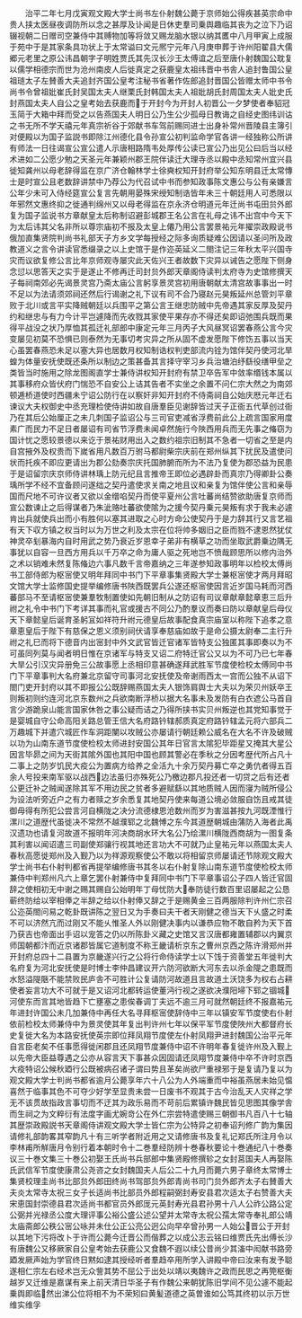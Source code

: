 <!-- { "loadSidebar": true } -->
　　治平二年七月戊寅观文殿大学士尚书左仆射魏公薨于京师始公得疾甚英宗命中贵人挟太医昼夜调防所以念之甚厚及讣闻是日休吏羣司乗舆趣临其丧为之泣下乃诏辍视朝二日赠司空兼侍中其赙物加等将敛又赐龙脑水银以纳其匶中八月甲寅上成服于苑中于是其家条具功状上于太常谥曰文元熈宁元年八月庚申葬于许州阳翟县大儒郷元老里之原公讳昌朝字子明姓贾氏其先汉长沙王太傅谊之后至唐仆射魏国公耽复以儒学相德宗而世为沧州南皮人后徙真定之获鹿皇太祖纬晋中书舎人追封鲁国公皇祖琏太子左賛善大夫追封齐国公皇考注秘书省著作佐郎追封晋国公皆赠太师中书令尚书令曾祖妣崔氏封吴国太夫人继栗氏封韩国太夫人祖妣胡氏封周国太夫人妣史氏封燕国太夫人自公之皇考始去获鹿而于开封今为开封人初晋公一夕梦使者奉貂冠玉简于大箱中拜而受之以告燕国夫人明日公乃生公少孤母日教诲之自经史图纬训诂之书无所不学天禧元年真宗祈谷于郊献书车驾前赐同进士出身补常州晋陵县主簿引对便殿以为国子监説书即除江州德化县令孙宣公初判监命学官各讲一经独称公所讲有师法一日往谒宣公宣公遣人示唐相路隋韦处厚传公读已宣公乃出见公曰后当以经术进如二公愿少勉之天圣元年兼颖州郡王院伴读迁大理寺丞以殿中丞知常州宜兴县徙知龚州以母老辞得监在京广济仓翰林学士徐奭权知开封府举公知东明县迁太常慱士是时宣公且老数辞讲禁中乃荐公为代召试中书而参知政事陈文惠公与公有亲嫌言公年少未可入侍经筵宣公复言先朝用晏殊宋绶知制诰皆年未三十朝廷用人可悉限以年邪然文惠终抑之徙通判绵州又以母老得监在京永济仓明道元年迁尚书屯田贠外郎复为国子监说书方章献皇太后称制诏避彭城郡王名公言在礼母之讳不出宫中今天下为太后讳其父名非所以尊宗庙初不报及太皇上僊乃用公言罢景祐元年擢崇政殿说书俄加直集贤院判尚书礼部天子方乡文学每授经之际多询质疑难公因请以圣问所及政教道义之言令讲读官悉缀录之以上史馆于是作迩英延义二閤注记三年秋太平兴国寺灾而议欲复修公言比年京师观寺屡灾此天佐兴王者故数下灾异以诫告之愿陛下侧身念愆以思答天之实于是遂止不修再迁司封贠外郎天章阁侍读判太府寺为史馆修撰天子每祠南郊必先谒景灵宫乃斋太庙公言躬享景灵宫初用唐朝献太清宫故事事出一时不足以为法请须郊祠还然后行谒谢之礼下议有司不合乃寝赵元昊叛延州总管刘平章败于北川或言平实降贼朝廷以兵围平之第公言王继忠防贼中先帝遇其家反厚及契丹约和继忠与有力今计平岂遽降而先收戮其家使平果存亦不得还矣即诏弛围兵既而果得平战没之状乃厚恤其孤迁礼部郎中康定元年三月丙子大风昼冥诏罢春燕公言今灾变屡见初莫不恐惧已则泰然为无事切考灾异之所从固不虚发愿陛下修饬五事以当天心虽罢春燕恐未足以塞大异也居数月权知制诰权判吏部流内铨为馆伴契丹使河北旱蝗为体量安抚使既还条所以制边之策甚备其言择守宰习乡兵治塘泊纾繇役缮甲垒之类皆当时施用之除龙图阁直学士兼侍讲权知开封府有禁卫卒告军中敛率缗钱本属以其事移府众皆伏府门惴恐不自安公上诘其告者不实坐之余置不问仁宗大然之为南郊顿逓桥道使时西疆未宁诏公防行在以察奸非知开封府不侍斋祠自公始庆厯元年迁右谏议大夫权御史中丞充理检使侍讲如故自唐羣臣见谢辞皆过天子正衙五代草创过衙乃在其后公始厘正之未几刺国子监诏公与三司官吏减省浮费前此公上疏言国家用度素广而民力不足日者屡诏有司省节浮费未闻卓然施行今陜西用兵而无先事之偹窃为国计忧之愿较景德以来讫于景祐财用出入之数约祖宗旧制其不急者一切省之至是内自宫掖外及权贵而下嵗省用凡数百万驸马都尉柴宗庆前在郑州纵其下扰民及遣使问状而托疾不即应更请出为郡公劾奏宗庆托国肺腑而所为不法乃复使为郡恐益为民患于是诏留宗庆京师侍讲林瑀上防元纪且言推帝王即位必遇辟卦而真宗乃得卿卦公奏瑀所学不经不宜备顾问遂绌之契丹遣使求关南之地且议和亲复为馆伴使公言和亲辱国而尺地不可许议者又欲以金缯啗契丹而使平夏州公言吐蕃尚结赞欲助唐复京师而宣公数谏止之后得谋者乃朱泚赂吐蕃欲使隂为之援今契丹乗元昊叛有求于我未必遽肯出兵就使兵出而小有胜何以塞其进取之心时方命公使契丹于是力辞其行又言艺祖有天下収方镇之权当时以为万世之利及太宗在位将帅多姻旧之臣而戮不逮恩然犹仗神灵卒刬暴海内自时用武之势乃衰近岁恩幸子弟非有横草之功而坐取武爵乗边隅无事犹以自容一旦西方用兵以千万卒之命为庸人驱之死地岂不愤哉顾思所以修内治外之术以销难未然复陈偹边六事凡数千言帝嘉纳之三年遂参知政事明年以检校太傅尚书工部侍郎为枢宻使又明年拜同中书门下平章事集贤殿大学士兼枢宻使才两月拜昭文馆大学士监修国史提举编修唐书陜西既罢兵公遂还枢宻使因言近岁国马耗而河西蕃部马不至请枢宻使兼羣牧制置使如先朝旧制从之防诏有司议章献章懿章恵三后升祔之礼令中书门下考详其事而礼官或援古不同公乃酌羣议而奏曰防以章献皇后母仪天下章懿皇后诞育圣躬冝如祥符升祔元德皇后故事配食真宗庙室以称陛下追孝之意章恵皇后于陛下有慈保之恩义须别祠伏请享奉慈庙如故于是命公摄太尉奉二主行升祔之礼巳而将下德音内出宻封中外文武官皆迁官诸军皆特支公独匿其事即奏以为不可虽同列莫与闻者明日惟在京诸军与特支又诏二府特迁官公又以为不可乃已七年春大旱公引汉灾异册免三公故事愿上丞相印意甚确遂拜武胜军节度使检校太傅同中书门下平章事判大名府兼北京留守司事河北安抚使及帝谢雨西太一宫而公独不从诏下閤门吏开封府以其不即报公公既辞赐燕国太夫人银饰肩舆士大夫以为荣贝州妖卒王则叛初则约连河北京东数州之兵欲南断浮桥以据大名事未及发防有白衣遮公马首自言少游跪泉山能言国家休咎之事公疑而诘之乃得所挟书实贝州叛逆也其党知事觉于是婴城自守公命高阳关路总管王信大名府路钤辖郝质真定府路钤辖孟元将六部兵二万趣城下并遣穴城匠作车洞距闉以攻贼公亦屡请行朝廷赖公威名在大名不许及破贼以功为山南东道节度使检校太师进封安国公其年日官言太隂犯毕距星又掩其大星公因言毕昴之间为天街其隂外国也其阳中国也顾其警必在季秋之分因考歴代所占凡十二事上之防岁饥民大疫公为置病方给养之全活九十余万契丹募亡卒之勇伉者得五百余人号投来南军驱以战西边法虽归亦殊死公乃檄边郡凡投还者一切贷之后有还者公更迁补之贼闻遂除其军不用边民之贫者多避赋繇以其地质贼人因而寖为贼所侵公为设法听旁近户之有力者赎之岁余悉复其地契丹使来每道公境必敛服自饬且戒其徒御毋得有所犯公尝言河自横陇之决分流德棣恩沧数州而岁为害滋甚按九河既湮惟行漯川之道歴代虽徙决不常然不越濮郓之北魏愽之东今其道歴朝城由蒲防入海者此禹汉遗功也请复河故道不报明年河决商胡水环大名公乃绘漯川横陇西商胡为一图复条其利害以闻诏遣三司副使郑骧行视其地还言功大不可就乃止皇祐元年以燕国太夫人春秋高愿徙郑州及入觐乃以为祥源观察使公不敢以将相留京师屡请还节除观文殿大学士尚书右仆射判都省再提举编修唐书其冬以右仆射复除山南东道节度使检校太师兼侍中判郑州凡六上章乞罢仆射兼侍中复拜同中书门下平章事诏公子四人皆迁官固辞之使相初无中谢之赐其赐自公始明年丁母忧防大奉防徒行数百里诏屡起之公恳蕲终防给以宰相俸之半辞之给以仆射俸又辞之于是赐黄金三百两服除判许州仁宗召公迩英閤问易之乾卦既讲陈之翌日又为手奏曰夫干者天刚健之德当天下乆盛之时柔不可以济然亢而过刚又不能乆惟圣人外以刚健决事内以谦恭应物不敢自矜为天下首乃获吉也帝面出手诏以宠答之仍以所陈卦义藏之史馆又言汉唐都雍置辅郡以内翼京师国朝都汴而近京诸郡皆属它道制度不称王畿请析京东之曹州京西之陈许滑郑州并开封府总四十二县置为京畿遂兴行之公将行命侍读学士以下饯于资善堂五年徙判大名府复为河北安抚使是时博士李仲昌建议开六防河欲断大河东去以杀金隄之患既而水怒溢隄陿不能禁败民庐舎不可胜计公复请防河故道且言故道土沃饶多为权右占耕使者妄言功大不可就于是又诏河北都转运使董沔行视之遂欲决濮阳埽下郓之锢城河使东而言其地皆趋下亡壅塞之患俟春调丁夫远不逾三月可就然朝廷终不报嘉祐元年进封许国公未几加兼侍中再任大名寻拜枢宻使辞侍中三年以镇安军节度使右仆射依前检校太师兼侍中为景灵使其年复出判许州七年以保平军节度使陜州大都督府长史复徙大名为本路安抚使英宗即位拜凤翔节度使左仆射凤翔尹进封魏国公治平元年自言臣老矣不任事愿得徙闲郡且还凤翔节度兼侍中诏不许明年春复徙许州及入觐上以先帝大臣益尊遇之公亦从容言天下事甚众因固请还凤翔节度兼侍中卒不许时京西大疫特诏公候秋廼行公既被病召诸子谓曰势且革矣尚欲尸重禄邪于是复请乃复以为观文殿大学士判尚书都省逾月公薨享年六十八公为人外端重而中裕虽燕居未始见愠喜然于临事其色不可夺少好学至显贵未尝一日废书不观其于古今治乱天人灾祥之学无不该贯故指政言事切而不迂其为政乐易而不苛前后累镇许魏民皆见思图其像学舎而生祠之为文粹衍有法度字画尤婉竒公在外仁宗尝特遣使赐三朝御书凡百八十七轴其歴崇政殿説书天章阁侍讲观文殿大学士皆仁宗为公特异之初奉诏刋修广韵为集因请修礼部韵畧其窄韵凡十有三听学者附近用之又请修唐书及复礼记郑氏所注月令以李林甫所觧唐月令别行着本朝时令十二巻羣经防辨十巻春秋要论十巻通纪八十巻奏议三十巻文集三十巻公初娶王氏尚书兵部郎中集贤殿修撰轸之女封莒国夫人再娶陈氏武信军节度使康肃公尧咨之女封魏国夫人后公二十九月而薨六男子章终太常博士集贤校理圭尚书比部贠外郎田终尚书驾部贠外郎青尚书司门贠外郎齐太子右賛善大夫炎太常寺太祝三女子长适尚书比部员外郎程嗣弼封寿安县君次适太子右赞善大夫宋恵国封崇德县君次适尚书都官员外郎厐元英封寿光县君孙男十八人公祚公路公定公弼并光禄丞公度大理评事公裕公盛公述公望并太常寺太祝公孺太常寺奉礼郎公靖太庙斋郎公秩公宻公咏并未仕公正公亮公迥公向早卒曾孙男一人始公晋公于开封以其地下污将改卜于许而公薨今迁晋公而偕葬之以成公志云铭曰维贾氏先出傅长沙有唐魏公又移厥家自公皇考始去获鹿公又食魏不遐以续公昔尚少其滀中闳献书路旁廼发厥声始为学官终日黙如逮其授经听者羣趋卒用所学入讲殿中帝曰汝来有发予聪遂相仁宗左右经术岂无众訾其势不屈公于出处以靖以夷魏许之政而民思之再筦枢衡越岁又迁维是嘉谋有来上前天清日华圣子有作魏公来朝犹陈旧学间不见公遽不能起乗舆即临然出涕公位将相不为不荣矧曰黄髪道德之英曽谁如公笃其终初以示万世维实维孚
